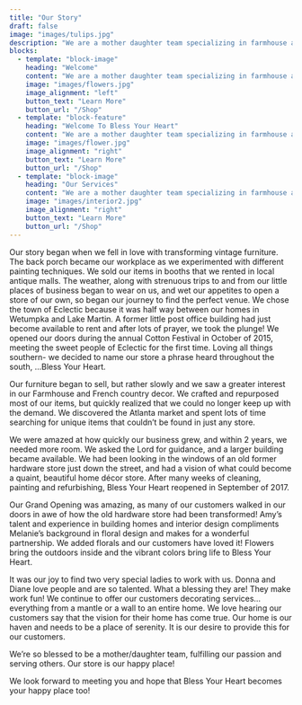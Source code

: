 ```yaml
---
title: "Our Story"
draft: false
image: "images/tulips.jpg"
description: "We are a mother daughter team specializing in farmhouse and french country decor and is passionate about making the vision for your home come true!"
blocks:
  - template: "block-image"
    heading: "Welcome"
    content: "We are a mother daughter team specializing in farmhouse and french country decor and is passionate about making the vision for your home come true!"
    image: "images/flowers.jpg"
    image_alignment: "left"
    button_text: "Learn More"
    button_url: "/Shop"
  - template: "block-feature"
    heading: "Welcome To Bless Your Heart"
    content: "We are a mother daughter team specializing in farmhouse and french country decor and is passionate about making the vision for your home come true!"
    image: "images/flower.jpg"
    image_alignment: "right"
    button_text: "Learn More"
    button_url: "/Shop"
  - template: "block-image"
    heading: "Our Services"
    content: "We are a mother daughter team specializing in farmhouse and french country decor and is passionate about making the vision for your home come true!"
    image: "images/interior2.jpg"
    image_alignment: "right"
    button_text: "Learn More"
    button_url: "/Shop"
---
```

Our story began when we fell in love with transforming vintage furniture. The back porch became our workplace as we experimented with different painting techniques. We sold our items in booths that we  rented in local antique malls. The weather, along with strenuous trips to and from our little places of business began to wear on us, and wet our appetites to open a store of our own, so began our journey to find the perfect venue. We chose the town of Eclectic because it was half way between our homes in Wetumpka and Lake Martin. A former little post office building had just become available to rent and after lots of prayer, we took the plunge! We opened our doors during the annual Cotton Festival in October of 2015, meeting the sweet people of Eclectic for the first time.  Loving all things southern- we decided to name our store a phrase heard throughout the south, …Bless Your Heart.

Our furniture began to sell, but rather slowly and we saw a greater interest in our Farmhouse and French country decor. We crafted and repurposed most of our items, but quickly realized that we could no longer keep up with the demand. We discovered the Atlanta market and spent lots of time searching for unique items that couldn’t be found in just any store.

We were amazed at how quickly our business grew, and within 2 years, we needed more room. We asked the Lord for guidance, and a larger building became available. We had been looking in the windows of an old former hardware store just down the street, and had a vision of what could become a quaint, beautiful home décor store. After many weeks of cleaning, painting and refurbishing, Bless Your Heart reopened in September of 2017.

Our Grand Opening was amazing, as many of our customers walked in our doors in awe of how the old hardware store had been transformed! Amy’s talent and experience in building homes and interior design compliments Melanie’s background in floral design and makes for a wonderful partnership. We added florals and our customers have loved it! Flowers bring the outdoors inside and the vibrant colors bring life to Bless Your Heart.

It was our joy to find two very special ladies to work with us. Donna and Diane love people and are so talented. What a blessing they are! They make work fun!
We continue to offer our customers decorating services… everything from a mantle or a wall to an entire home. We love hearing our customers say that the vision for their home has come true. Our home is our haven and needs to be a place of serenity. It is our desire to provide this for our customers.

We’re so blessed to be a mother/daughter team, fulfilling our passion and serving others. Our store is our happy place!

We look forward to meeting you and hope that Bless Your Heart becomes your happy place too!



